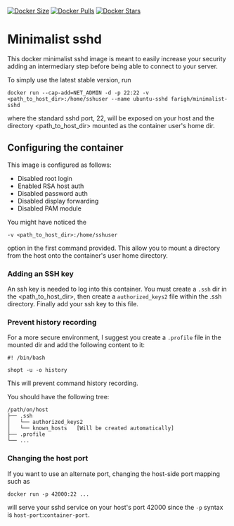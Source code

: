 [![Docker Size](https://images.microbadger.com/badges/image/farigh/minimalist-sshd.svg)](https://hub.docker.com/r/farigh/minimalist-sshd/) [![Docker Pulls](https://img.shields.io/docker/pulls/farigh/minimalist-sshd.svg)](https://hub.docker.com/r/farigh/minimalist-sshd/) [![Docker Stars](https://img.shields.io/docker/stars/farigh/minimalist-sshd.svg?maxAge=2592000)](https://hub.docker.com/r/farigh/minimalist-sshd/)

# Minimalist sshd

This docker minimalist sshd image is meant to easily increase your security adding an intermediary step before being able to connect to your server.

To simply use the latest stable version, run

    docker run --cap-add=NET_ADMIN -d -p 22:22 -v <path_to_host_dir>:/home/sshuser --name ubuntu-sshd farigh/minimalist-sshd

where the standard sshd port, 22, will be exposed on your host and the directory <path_to_host_dir> mounted as the container user's home dir.

## Configuring the container

This image is configured as follows:
  * Disabled root login
  * Enabled RSA host auth
  * Disabled password auth
  * Disabled display forwarding
  * Disabled PAM module

You might have noticed the

    -v <path_to_host_dir>:/home/sshuser

option in the first command provided. This allow you to mount a directory from the host onto the container's user home directory.

### Adding an SSH key

An ssh key is needed to log into this container.
You must create a `.ssh` dir in the <path_to_host_dir>, then create a `authorized_keys2` file within the .ssh  directory.
Finally add your ssh key to this file.

### Prevent history recording

For a more secure environment, I suggest you create a `.profile` file in the mounted dir and add the following content to it:

    #! /bin/bash

    shopt -u -o history

This will prevent command history recording.

You should have the following tree:
```
/path/on/host
├── .ssh
│   └── authorized_keys2
│   └── known_hosts   [Will be created automatically]
├── .profile
└── ...
```

### Changing the host port

If you want to use an alternate port, changing the host-side port mapping such as

    docker run -p 42000:22 ...

will serve your sshd service on your host's port 42000 since the `-p` syntax is `host-port`:`container-port`.
